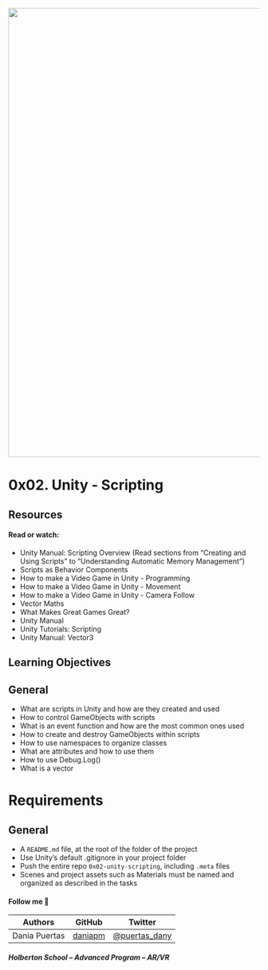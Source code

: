 <a href= "url"><img src="https://s3.amazonaws.com/intranet-projects-files/holbertonschool-cs-unity/421/unity-scripting_4b.gif" width="900px"></a>

# 0x02. Unity - Scripting

## Resources
#### Read or watch:

* Unity Manual: Scripting Overview (Read sections from “Creating and Using Scripts” to “Understanding Automatic Memory Management”)
* Scripts as Behavior Components
* How to make a Video Game in Unity - Programming
* How to make a Video Game in Unity - Movement
* How to make a Video Game in Unity - Camera Follow
* Vector Maths
* What Makes Great Games Great?
* Unity Manual
* Unity Tutorials: Scripting
* Unity Manual: Vector3

## Learning Objectives

## General
* What are scripts in Unity and how are they created and used
* How to control GameObjects with scripts
* What is an event function and how are the most common ones used
* How to create and destroy GameObjects within scripts
* How to use namespaces to organize classes
* What are attributes and how to use them
* How to use Debug.Log()
* What is a vector

# Requirements
## General
* A ``README.md`` file, at the root of the folder of the project
* Use Unity’s default .gitignore in your project folder
* Push the entire repo ``0x02-unity-scripting``, including ``.meta`` files
* Scenes and project assets such as Materials must be named and organized as described in the tasks

#### Follow me 💬

| Authors | GitHub | Twitter |
| :---: | :---: | :---: |
| Dania Puertas | [daniapm](https://github.com/daniapm) | [@puertas_dany](https://twitter.com/puertas_dany?t=rOYOt1OdRwMaYQoUQJ32eg&s=08) |

##### Holberton School – Advanced Program – AR/VR
